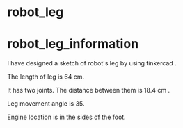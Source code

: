 # robot_leg
# robot_leg_information

I have designed a sketch of robot's leg by using tinkercad .

The length of leg is 64 cm.

It has two joints. The distance between them is 18.4 cm .

Leg movement angle is 35.

Engine location is in the sides of the foot.
